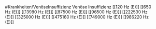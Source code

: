 #Krankheiten/VenöseInsuffizienz
Venöse Insuffizienz
[[120 Hz (E)]]
[[650 Hz (E)]]
[[13980 Hz (E)]]
[[87500 Hz (E)]]
[[96500 Hz (E)]]
[[222530 Hz (E)]]
[[325000 Hz (E)]]
[[475160 Hz (E)]]
[[749000 Hz (E)]]
[[986220 Hz (E)]]